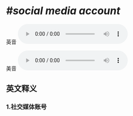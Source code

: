 # ***\#social media account*** 
英音
<audio src="./media/social media account 1_AAC.aac" controls="controls"></audio>

美音
<audio src="./media/social media account2_AAC.aac" controls="controls"></audio>



  

英文释义
---
### 1.**社交媒体账号**  


